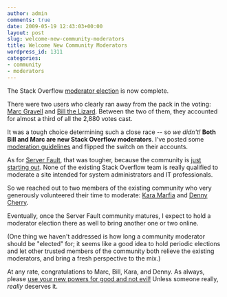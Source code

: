 ```yaml
---
author: admin
comments: true
date: 2009-05-19 12:43:03+00:00
layout: post
slug: welcome-new-community-moderators
title: Welcome New Community Moderators
wordpress_id: 1311
categories:
- community
- moderators
---
```



The Stack Overflow [moderator election](http://blog.stackoverflow.com/2009/05/stack-overflow-moderator-voting-now-open/) is now complete.



There were two users who clearly ran away from the pack in the voting: [Marc Gravell](http://stackoverflow.com/users/23354/marc-gravell) and [Bill the Lizard](http://stackoverflow.com/users/1288/bill-the-lizard). Between the two of them, they accounted for almost a third of all the 2,880 votes cast.











It was a tough choice determining such a close race -- so _we didn't!_ **Both Bill and Marc are new Stack Overflow moderators**. I've posted some [moderation guidelines](http://blog.stackoverflow.com/2009/05/a-theory-of-moderation/) and flipped the switch on their accounts.



As for [Server Fault](http://serverfault.com), that was tougher, because the community is [just starting out](http://blog.stackoverflow.com/2009/05/server-fault-public-beta-nears/). None of the existing Stack Overflow team is really qualified to moderate a site intended for system administrators and IT professionals.



So we reached out to two members of the existing community who very generously volunteered their time to moderate: [Kara Marfia](http://serverfault.com/users/1803) and [Denny Cherry](http://serverfault.com/users/1674).











Eventually, once the Server Fault community matures, I expect to hold a moderator election there as well to bring another one or two online.



(One thing we haven't addressed is how long a community moderator should be "elected" for; it seems like a good idea to hold periodic elections and let other trusted members of the community both relieve the existing moderators, and bring a fresh perspective to the mix.)



At any rate, congratulations to Marc, Bill, Kara, and Denny. As always, please [use your new powers for good and not evil!](http://blog.stackoverflow.com/2009/05/a-theory-of-moderation/) Unless someone really, _really_ deserves it.

